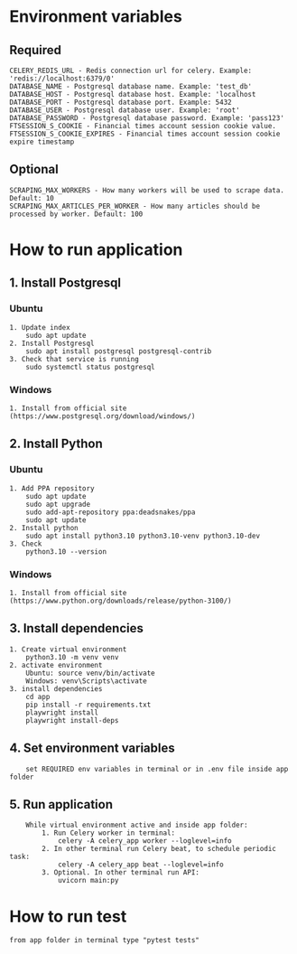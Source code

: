 # Environment variables
## Required
    CELERY_REDIS_URL - Redis connection url for celery. Example: 'redis://localhost:6379/0'
    DATABASE_NAME - Postgresql database name. Example: 'test_db'
    DATABASE_HOST - Postgresql database host. Example: 'localhost
    DATABASE_PORT - Postgresql database port. Example: 5432
    DATABASE_USER - Postgresql database user. Example: 'root'
    DATABASE_PASSWORD - Postgresql database password. Example: 'pass123'
    FTSESSION_S_COOKIE - Financial times account session cookie value.
    FTSESSION_S_COOKIE_EXPIRES - Financial times account session cookie expire timestamp
## Optional
    SCRAPING_MAX_WORKERS - How many workers will be used to scrape data. Default: 10
    SCRAPING_MAX_ARTICLES_PER_WORKER - How many articles should be processed by worker. Default: 100
# How to run application
## 1. Install Postgresql
### Ubuntu
    1. Update index
        sudo apt update
    2. Install Postgresql
        sudo apt install postgresql postgresql-contrib
    3. Check that service is running
        sudo systemctl status postgresql
### Windows
    1. Install from official site (https://www.postgresql.org/download/windows/)
## 2. Install Python
### Ubuntu
    1. Add PPA repository
        sudo apt update
        sudo apt upgrade
        sudo add-apt-repository ppa:deadsnakes/ppa
        sudo apt update
    2. Install python
        sudo apt install python3.10 python3.10-venv python3.10-dev
    3. Check
        python3.10 --version
### Windows
    1. Install from official site (https://www.python.org/downloads/release/python-3100/)
## 3. Install dependencies
    1. Create virtual environment
        python3.10 -m venv venv
    2. activate environment
        Ubuntu: source venv/bin/activate
        Windows: venv\Scripts\activate
    3. install dependencies
        cd app
        pip install -r requirements.txt
        playwright install
        playwright install-deps
## 4. Set environment variables
        set REQUIRED env variables in terminal or in .env file inside app folder
## 5. Run application
        While virtual environment active and inside app folder:
            1. Run Celery worker in terminal:
                celery -A celery_app worker --loglevel=info
            2. In other terminal run Celery beat, to schedule periodic task:
                celery -A celery_app beat --loglevel=info
            3. Optional. In other terminal run API:
                uvicorn main:py
# How to run test
    from app folder in terminal type "pytest tests"
